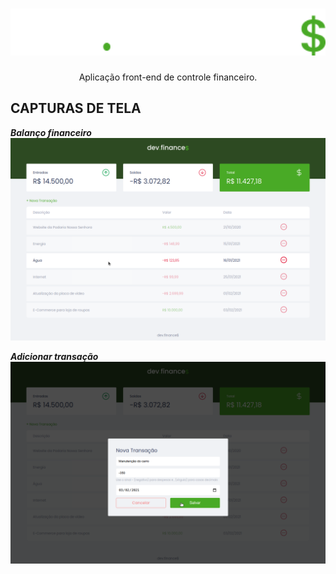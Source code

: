 <h1 align="center">
  <img src="assets/logo.svg" height="75"></img>
</h1>

<p align="center">
  Aplicação front-end de controle financeiro.
</p>

## CAPTURAS DE TELA
***Balanço financeiro***
![](assets/home-screen.png)

***Adicionar transação***
![](assets/new-transaction.png)